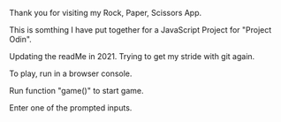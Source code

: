 Thank you for visiting my Rock, Paper, Scissors App.

This is somthing I have put together for a JavaScript Project for "Project Odin".

Updating the readMe in 2021. Trying to get my stride with git again.

To play, run in a browser console.

Run function "game()" to start game.

Enter one of the prompted inputs.